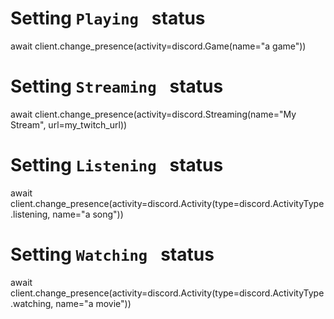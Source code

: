 # Setting `Playing ` status
await client.change_presence(activity=discord.Game(name="a game"))

# Setting `Streaming ` status
await client.change_presence(activity=discord.Streaming(name="My Stream", url=my_twitch_url))

# Setting `Listening ` status
await client.change_presence(activity=discord.Activity(type=discord.ActivityType.listening, name="a song"))

# Setting `Watching ` status
await client.change_presence(activity=discord.Activity(type=discord.ActivityType.watching, name="a movie"))
